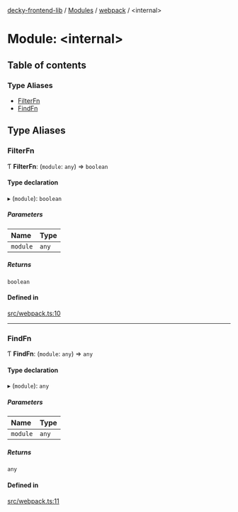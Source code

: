 [decky-frontend-lib](../README.md) / [Modules](../modules.md) / [webpack](webpack.md) / <internal\>

# Module: <internal\>

## Table of contents

### Type Aliases

- [FilterFn](webpack._internal_.md#filterfn)
- [FindFn](webpack._internal_.md#findfn)

## Type Aliases

### FilterFn

Ƭ **FilterFn**: (`module`: `any`) => `boolean`

#### Type declaration

▸ (`module`): `boolean`

##### Parameters

| Name | Type |
| :------ | :------ |
| `module` | `any` |

##### Returns

`boolean`

#### Defined in

[src/webpack.ts:10](https://github.com/SteamDeckHomebrew/decky-frontend-lib/blob/82f604a/src/webpack.ts#L10)

___

### FindFn

Ƭ **FindFn**: (`module`: `any`) => `any`

#### Type declaration

▸ (`module`): `any`

##### Parameters

| Name | Type |
| :------ | :------ |
| `module` | `any` |

##### Returns

`any`

#### Defined in

[src/webpack.ts:11](https://github.com/SteamDeckHomebrew/decky-frontend-lib/blob/82f604a/src/webpack.ts#L11)
